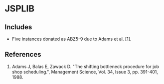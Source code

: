 # JSPLIB

## Includes

- Five instances donated as ABZ5-9 due to Adams et al. [1].

## References

1. Adams J, Balas E, Zawack D. "The shifting bottleneck procedure for job shop scheduling.", Management Science, Vol. 34, Issue 3, pp. 391-401, 1988.

